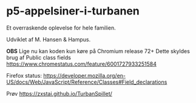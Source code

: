 # p5-appelsiner-i-turbanen
Et overraskende oplevelse for hele familien.

Udviklet af M. Hansen & Hampus.

**OBS**
Lige nu kan koden kun køre på Chromium release 72+
Dette skyldes brug af Public class fields
https://www.chromestatus.com/feature/6001727933251584

Firefox status: https://developer.mozilla.org/en-US/docs/Web/JavaScript/Reference/Classes#Field_declarations


Prøv https://zxstai.github.io/TurbanSpillet/

